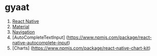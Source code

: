 # gyaat

1. [React Native](https://reactnative.dev/docs/getting-started)
2. [Material](https://callstack.github.io/react-native-paper/getting-started.html)
3. [Navigation](https://reactnavigation.org/docs/getting-started)
4. [AutoCompleteTextInput] (https://www.npmjs.com/package/react-native-autocomplete-input)
5. [Charts] (https://www.npmjs.com/package/react-native-chart-kit)